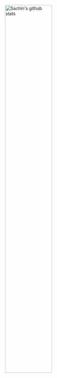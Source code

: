 <!-- Your github readme stats
You can use this api: https://github.com/RetroZhou/github-readme-stats
-->
<p>
    <img width="55%" align="right" alt="Sachin's github stats" src="https://github-readme-stats.vercel.app/api?username=RetroZhou&show_icons=true&hide_border=true"/>

</p>
